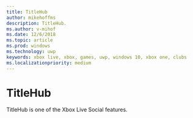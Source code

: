 ```yaml
---
title: TitleHub
author: mikehoffms
description: TitleHub.
ms.author: v-mihof
ms.date: 12/6/2018
ms.topic: article
ms.prod: windows
ms.technology: uwp
keywords: xbox live, xbox, games, uwp, windows 10, xbox one, clubs
ms.localizationpriority: medium
---
```


# TitleHub

TitleHub is one of the Xbox Live Social features.
